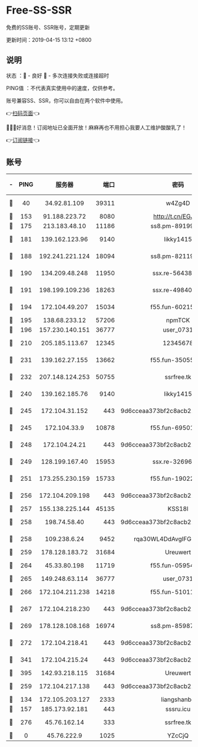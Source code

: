 # Free-SS-SSR

免费的SS账号、SSR账号，定期更新

更新时间：2019-04-15 13:12 +0800

## 说明

状态     ：🙂 - 良好 🙁 - 多次连接失败或连接超时

PING值   ：不代表真实使用中的速度，仅供参考。

账号兼容SS、SSR，你可以自由在两个软件中使用。

👉[扫码页面](https://liesauer.github.io/Free-SS-SSR/)👈

🎉🎉🎉好消息！订阅地址已全面开放！麻麻再也不用担心我要人工维护酸酸乳了！

👉[订阅链接](https://www.liesauer.net/yogurt/subscribe?ACCESS_TOKEN=DAYxR3mMaZAsaqUb)👈

## 账号

|-|PING|服务器|端口|密码|加密方式|区域|
|:----:|:----:|:-----:|-----:|:----:|:----:|:----:|
|🙂|40|34.92.81.109|39311|w4Zg4D|chacha20-ietf|US|
|🙂|153|91.188.223.72|8080|http://t.cn/EGJIyrl|rc4-md5|RU|
|🙂|175|213.183.48.10|11186|ss8.pm-89199615|rc4-md5|RU|
|🙂|181|139.162.123.96|9140|likky1415|aes-256-cfb|JP|
|🙂|188|192.241.221.124|18094|ss8.pm-82119585|aes-256-cfb|US|
|🙂|190|134.209.48.248|11950|ssx.re-56438346|aes-256-cfb|US|
|🙂|191|198.199.109.236|18263|ssx.re-49840183|aes-256-cfb|US|
|🙂|194|172.104.49.207|15034|f55.fun-60215083|aes-256-cfb|SG|
|🙂|195|138.68.233.12|57206|npmTCK|rc4-md5|US|
|🙂|196|157.230.140.151|36777|user_0731|chacha20|US|
|🙂|210|205.185.113.67|12345|12345678|aes-256-cfb|US|
|🙂|231|139.162.27.155|13662|f55.fun-35055769|aes-256-cfb|SG|
|🙂|232|207.148.124.253|50755|ssrfree.tk|aes-256-cfb|SG|
|🙂|240|139.162.185.76|9140|likky1415|aes-256-cfb|DE|
|🙂|245|172.104.31.152|443|9d6cceaa373bf2c8acb22e60b6a58be6|aes-256-cfb|US|
|🙂|245|172.104.33.9|10878|f55.fun-69501447|aes-256-cfb|SG|
|🙂|248|172.104.24.21|443|9d6cceaa373bf2c8acb22e60b6a58be6|aes-256-cfb|US|
|🙂|249|128.199.167.40|15953|ssx.re-32696553|aes-256-cfb|SG|
|🙂|251|173.255.230.159|15733|f55.fun-19022604|aes-256-cfb|US|
|🙂|256|172.104.209.198|443|9d6cceaa373bf2c8acb22e60b6a58be6|aes-256-cfb|US|
|🙂|257|155.138.225.144|45135|KSS18l|rc4-md5|US|
|🙂|258|198.74.58.40|443|9d6cceaa373bf2c8acb22e60b6a58be6|aes-256-cfb|US|
|🙂|258|109.238.6.24|9452|rqa30WL4DdAvgIFG6Fs3znzTa|aes-256-cfb|FR|
|🙂|259|178.128.183.72|31684|Ureuwert|chacha20|US|
|🙂|264|45.33.80.198|11719|f55.fun-05954542|aes-256-cfb|US|
|🙂|265|149.248.63.114|36777|user_0731|chacha20|CA|
|🙂|266|172.104.211.238|14218|f55.fun-51011710|aes-256-cfb|US|
|🙂|267|172.104.218.230|443|9d6cceaa373bf2c8acb22e60b6a58be6|aes-256-cfb|US|
|🙂|269|178.128.108.168|16974|ss8.pm-85987760|aes-256-cfb|SG|
|🙂|272|172.104.218.41|443|9d6cceaa373bf2c8acb22e60b6a58be6|aes-256-cfb|US|
|🙂|341|172.104.215.24|443|9d6cceaa373bf2c8acb22e60b6a58be6|aes-256-cfb|US|
|🙂|395|142.93.218.115|31684|Ureuwert|chacha20|IN|
|🙂|259|172.104.217.138|443|9d6cceaa373bf2c8acb22e60b6a58be6|aes-256-cfb|US|
|🙁|134|172.105.203.127|2333|liangshanbo|chacha20|JP|
|🙁|157|185.173.92.181|443|sssru.icu|rc4-md5|RU|
|🙁|276|45.76.162.14|333|ssrfree.tk|aes-256-cfb|SG|
|🙁|0|45.76.222.9|1025|YZcCjQ|rc4-md5|JP|
